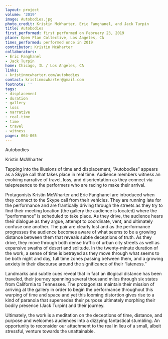 ```yaml
---
layout: project
volume: '2019'
image: Autobodies.jpg
photo_credit: Kristin McWharter, Eric Fanghanel, and Jack Turpin
title: Autobodies
first_performed: first performed on February 23, 2019
place: Open Plan Collective, Los Angeles, CA
times_performed: performed once in 2019
contributor: Kristin McWharter
collaborators:
- Eric Fanghanel
- Jack Turpin
home: Chicago, IL / Los Angeles, CA
links:
- kristinmcwharter.com/autobodies
contact: kristinmcwharter@gmail.com
footnote: ''
tags:
- displacement
- duration
- gallery
- loss
- narrative
- real-time
- time
- travel
- witness
pages: 064-065
---
```


Autobodies

Kristin McWharter

Tapping into the illusions of time and displacement, “Autobodies” appears as a Skype call that takes place in real time. Audience members witness an evolving narrative of travel, loss, and disorientation as they connect via telepresence to the performers who are racing to make their arrival.

Protagonists Kristin McWharter and Eric Fanghanel are introduced when they connect to the Skype call from their vehicles. They are running late for the performance and are frantically driving through the streets as they try to find their meeting location (the gallery the audience is located) where the “performance” is scheduled to take place. As they drive, the audience hears their dialogue as they argue, attempt to coordinate, vent, and ultimately confuse one another. The pair are clearly lost and as the performance progresses the audience becomes aware of what seems to be a growing distance between them that reveals subtle deceptions of truth. As they drive, they move through both dense traffic of urban city streets as well as expansive swaths of desert and solitude. In the twenty-minute duration of the work, a sense of time is betrayed as they move through what seems to be both night and day, full time zones passing between them, and a growing anxiety in their discourse around the significance of their “lateness.”

Landmarks and subtle cues reveal that in fact an illogical distance has been traveled, their journey spanning several thousand miles through six states from California to Tennessee. The protagonists maintain their mission of arriving at the gallery in order to begin the performance throughout this warping of time and space and yet this looming distortion gives rise to a kind of paranoia that supersedes their purpose ultimately morphing their bodily presence (Jack Turpin) and their journey.

Ultimately, the work is a meditation on the deceptions of time, distance, and purpose and welcomes audiences into a dizzying fantastical stumbling. An opportunity to reconsider our attachment to the real in lieu of a small, albeit stressful, venture towards the unattainable.
